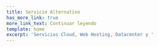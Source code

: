 ```yaml
---
title: Servicio Alternativo
has_more_link: true
more_link_text: Continuar leyendo
template: home
excerpt: 'Servicios Cloud, Web Hosting, Datacenter y '
---
```

